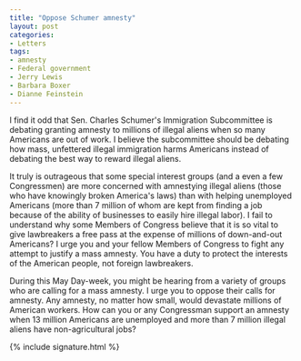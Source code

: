 ```yaml
---
title: "Oppose Schumer amnesty"
layout: post
categories:
- Letters
tags:
- amnesty
- Federal government
- Jerry Lewis
- Barbara Boxer
- Dianne Feinstein
---
```


I find it odd that Sen. Charles Schumer's Immigration Subcommittee is debating granting amnesty to millions of illegal aliens when so many Americans are out of work. I believe the subcommittee should be debating how mass, unfettered illegal immigration harms Americans instead of debating the best way to reward illegal aliens.

It truly is outrageous that some special interest groups (and a even a few Congressmen) are more concerned with amnestying illegal aliens (those who have knowingly broken America's laws) than with helping unemployed Americans (more than 7 million of whom are kept from finding a job because of the ability of businesses to easily hire illegal labor). I fail to understand why some Members of Congress believe that it is so vital to give lawbreakers a free pass at the expense of millions of down-and-out Americans? I urge you and your fellow Members of Congress to fight any attempt to justify a mass amnesty. You have a duty to protect the interests of the American people, not foreign lawbreakers.

During this May Day-week, you might be hearing from a variety of groups who are calling for a mass amnesty. I urge you to oppose their calls for amnesty. Any amnesty, no matter how small, would devastate millions of American workers. How can you or any Congressman support an amnesty when 13 million Americans are unemployed and more than 7 million illegal aliens have non-agricultural jobs?

{% include signature.html %}
